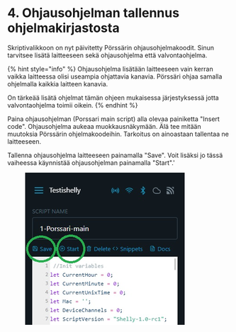 # 4. Ohjausohjelman tallennus ohjelmakirjastosta

Skriptivalikkoon on nyt päivitetty Pörssärin ohjausohjelmakoodit. Sinun tarvitsee lisätä laitteeseen sekä ohjausohjelma että valvontaohjelma.&#x20;

{% hint style="info" %}
Ohjausohjelma lisätään laitteeseen vain kerran vaikka laitteessa olisi useampia ohjattavia kanavia. Pörssäri ohjaa samalla ohjelmalla kaikkia laitteen kanavia.

On tärkeää lisätä ohjelmat tämän ohjeen mukaisessa järjestyksessä jotta valvontaohjelma toimii oikein.
{% endhint %}

Paina ohjausohjelman (Porssari main script) alla olevaa painiketta "Insert code". Ohjausohjelma aukeaa muokkausnäkymään. Älä tee mitään muutoksia Pörssärin ohjelmakoodeihin. Tarkoitus on ainoastaan tallentaa ne laitteeseen.

Tallenna ohjausohjelma laitteeseen painamalla "Save". Voit lisäksi jo tässä vaiheessa käynnistää ohjausohjelman painamalla "Start".'

<figure><img src="../../../../.gitbook/assets/13.jpg" alt=""><figcaption></figcaption></figure>
